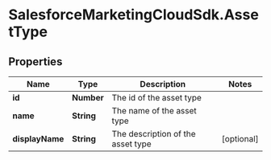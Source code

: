 # SalesforceMarketingCloudSdk.AssetType

## Properties
Name | Type | Description | Notes
------------ | ------------- | ------------- | -------------
**id** | **Number** | The id of the asset type | 
**name** | **String** | The name of the asset type | 
**displayName** | **String** | The description of the asset type | [optional] 


